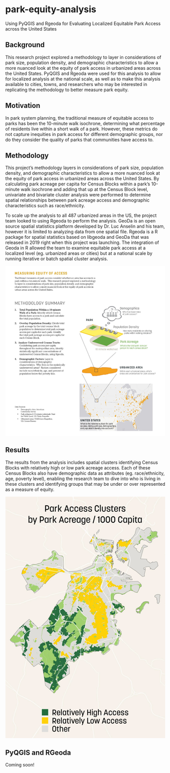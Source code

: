 # park-equity-analysis
Using PyQGIS and Rgeoda for Evaluating Localized Equitable Park Access across the United States

## Background
This research project explored a methodology to layer in considerations of park size, population density, and demographic characteristics to allow a more nuanced look at the equity of park access in urbanized areas across the United States. PyQGIS and Rgeoda were used for this analysis to allow for localized analysis at the national scale, as well as to make this analysis available to cities, towns, and researchers who may be interested in replicating the methodology to better measure park equity.

## Motivation
In park system planning, the traditional measure of equitable access to parks has been the 10-minute walk isochrone, determining what percentage of residents live within a short walk of a park. However, these metrics do not capture inequities in park access for different demographic groups, nor do they consider the quality of parks that communities have access to. 

## Methodology
This project’s methodology layers in considerations of park size, population density, and demographic characteristics to allow a more nuanced look at the equity of park access in urbanized areas across the United States. By calculating park acreage per capita for Census Blocks within a park’s 10-minute walk isochrone and adding that up at the Census Block level, univariate and bivariate cluster analysis were performed to determine spatial relationships between park acreage access and demographic characteristics such as race/ethnicity. 

To scale up the analysis to all 487 urbanized areas in the US, the project team looked to using Rgeoda to perform the analysis. GeoDa is an open source spatial statistics platform developed by Dr. Luc Anselin and his team, however it is limited to analyzing data from one spatial file. Rgeoda is a R package for spatial statistics based on libgeoda and GeoDa that was released in 2019 right when this project was launching. The integration of Geoda in R allowed the team to examine equitable park access at a localized level (eg. urbanized areas or cities) but at a national scale by running iterative or batch spatial cluster analysis. 

![Park Access Clusters by Park Acreage/1000 Capita: Boston](Img/Methodology_Summary.jpg)

## Results
The results from the analysis includes spatial clusters identifying Census Blocks with relatively high or low park acreage access. Each of these Census Blocks also have demographic data as attributes (eg. race/ethnicity, age, poverty level), enabling the research team to dive into who is living in these clusters and identifying groups that may be under or over represented as a measure of equity.

![Park Access Clusters by Park Acreage/1000 Capita: Boston](Img/CaseStudyMaps_Boston_Export2.png)

## PyQGIS and RGeoda
Coming soon!